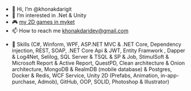 - 👋 Hi, I’m @khonakdarigit
- 👀 I’m interested in .Net & Unity
- 🎮 [my 2D games in myket](https://myket.ir/developer/dev-83484)
- 📫 How to reach me khonakdaridev@gmail.com

<!---
khonakdarigit/khonakdarigit is a ✨ special ✨ repository because its `README.md` (this file) appears on your GitHub profile.
You can click the Preview link to take a look at your changes.
--->

- 🚀 Skills (C#, Winform, WPF, ASP.NET MVC & .NET Core, Dependency injection, REST, SOAP, .NET Core Api & JWT, Entity Framwork , Dapper & Log4Net, Selilog, SQL Server & TSQL & SP & Job, StimulSoft & Microsoft Report & Active Report, QuestPD, Clean architecture & Onion architecture, MongoDB & RealmDB (mobile database) & Postgres, Docker & Redis, WCF Service, Unity 2D (Prefabs, Animation, in-app-purchase, Admob), GitHub, OOP, SOLID, Photoshop & Illustrator)
